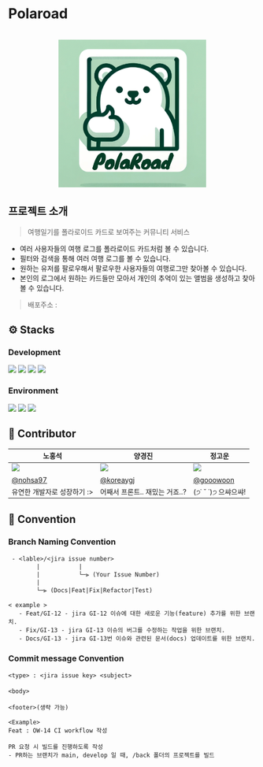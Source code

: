 # Polaroad

<p align="center">
  <br>
  <img width="300px" src="./public/logo512.png"/>
  <br>
</p>

## 프로젝트 소개

> 여행일기를 폴라로이드 카드로 보여주는 커뮤니티 서비스

- 여러 사용자들의 여행 로그를 폴라로이드 카드처럼 볼 수 있습니다.
- 필터와 검색을 통해 여러 여행 로그를 볼 수 있습니다.
- 원하는 유저를 팔로우해서 팔로우한 사용자들의 여행로그만 찾아볼 수 있습니다.
- 본인의 로그에서 원하는 카드들만 모아서 개인의 추억이 있는 앨범을 생성하고 찾아볼 수 있습니다.

> 배포주소 :

## ⚙ Stacks

### Development

<img src="https://img.shields.io/badge/React-61DAFB?style=for-the-badge&logo=React&logoColor=white"> <img src="https://img.shields.io/badge/TypeScript-3178C6?style=for-the-badge&logo=TypeScript&logoColor=white"> <img src="https://img.shields.io/badge/React Router-CA4245?style=for-the-badge&logo=React Router&logoColor=white"> <img src="https://img.shields.io/badge/Redux-764ABC?style=for-the-badge&logo=Redux&logoColor=white">

### Environment

<img src="https://img.shields.io/badge/github-181717?style=for-the-badge&logo=github&logoColor=white"> <img src="https://img.shields.io/badge/git-F05032?style=for-the-badge&logo=git&logoColor=white"> <img src="https://img.shields.io/badge/visual%20studio%20code-007ACC?style=for-the-badge&logo=visualstudiocode&logoColor=white">

## 👤 Contributor

<table align=center>
    <thead>
        <tr >
            <th style="text-align:center;" >노홍석</th>
            <th style="text-align:center;" >양경진</th>
            <th style="text-align:center;" >정고운</th>
        </tr>
    </thead>
    <tbody>
        <tr>
            <td><img src="https://contrib.rocks/image?repo=nohsa97/nohsa97" width="200px" /> </td>
            <td><img src="https://contrib.rocks/image?repo=koreaygj/koreaygj" width="200px" /> </td>
            <td><img src="https://contrib.rocks/image?repo=gooowoon/Netflex" width="200px" /> </td>
        </tr>
        <tr>
            <td><a href="https://github.com/nohsa97">@nohsa97</a></td>
            <td><a href="https://github.com/koreaygj">@koreaygj</a></td>
            <td><a href="https://github.com/gooowoon">@gooowoon</a></td>
        </tr>
        <tr>
            <td>유연한 개발자로 성장하기 :></td>
            <td>어째서 프론트.. 재밌는 거죠..?</td>
            <td>(੭˙ ˘ ˙)੭ 으쌰으쌰!</td>
        </tr>
    </tbody>
</table>

## 🤝 Convention

### Branch Naming Convention

```
 - <lable>/<jira issue number>
        |           |
        |           └─⫸ (Your Issue Number)
        |
        └─⫸ (Docs|Feat|Fix|Refactor|Test)
```

```
< example >
   - Feat/GI-12 - jira GI-12 이슈에 대한 새로운 기능(feature) 추가를 위한 브랜치.
   - Fix/GI-13 - jira GI-13 이슈의 버그를 수정하는 작업을 위한 브랜치.
   - Docs/GI-13 - jira GI-13번 이슈와 관련된 문서(docs) 업데이트를 위한 브랜치.
```

### Commit message Convention

```
<type> : <jira issue key> <subject>

<body>

<footer>(생략 가능)
```

```
<Example>
Feat : OW-14 CI workflow 작성

PR 요청 시 빌드를 진행하도록 작성
- PR하는 브랜치가 main, develop 일 때, /back 폴더의 프로젝트를 빌드
```
